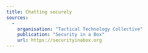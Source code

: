 ```yaml
---
title: Chatting securely
sources:
  -
    organisation: "Tactical Technology Collective"
    publication: "Security in a Box"
    url: https://securityinabox.org
---
```

